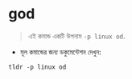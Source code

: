 # god

> এই কমান্ড একটি উপনাম `-p linux od`.

- মূল কমান্ডের জন্য ডকুমেন্টেশন দেখুন:

`tldr -p linux od`
